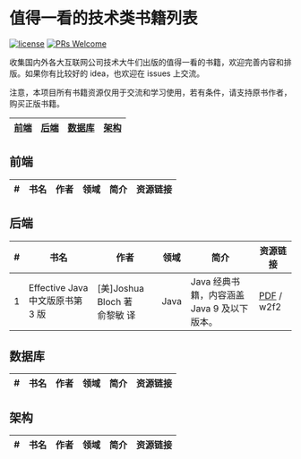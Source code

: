 # 值得一看的技术类书籍列表

[![license](https://badgen.net/badge/license/Attribution-ShareAlike%204.0%20International/green)](https://github.com/yanglbme/technical-books/blob/master/LICENSE)
[![PRs Welcome](https://badgen.net/badge/PRs/welcome/green)](http://makeapullrequest.com)

收集国内外各大互联网公司技术大牛们出版的值得一看的书籍，欢迎完善内容和排版。如果你有比较好的 idea，也欢迎在 issues 上交流。

注意，本项目所有书籍资源仅用于交流和学习使用，若有条件，请支持原书作者，购买正版书籍。

| [前端](#前端) | [后端](#后端) | [数据库](#数据库) | [架构](#架构) |
|---|---|---|---|

## 前端
| # | 书名 | 作者 | 领域 | 简介 | 资源链接 |
|---|---|---|---|---|---|

## 后端
| # | 书名 | 作者 | 领域 | 简介 | 资源链接 |
|---|---|---|---|---|---|
| 1 | Effective Java 中文版原书第 3 版 | [美]Joshua Bloch 著<br>俞黎敏 译 | Java | Java 经典书籍，内容涵盖 Java 9 及以下版本。 | [PDF](https://pan.baidu.com/s/1ykZmLC6E4RzbfE6Dyzz4PQ) / w2f2 |

## 数据库
| # | 书名 | 作者 | 领域 | 简介 | 资源链接 |
|---|---|---|---|---|---|

## 架构
| # | 书名 | 作者 | 领域 | 简介 | 资源链接 |
|---|---|---|---|---|---|